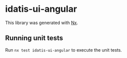 # idatis-ui-angular

This library was generated with [Nx](https://nx.dev).

## Running unit tests

Run `nx test idatis-ui-angular` to execute the unit tests.
